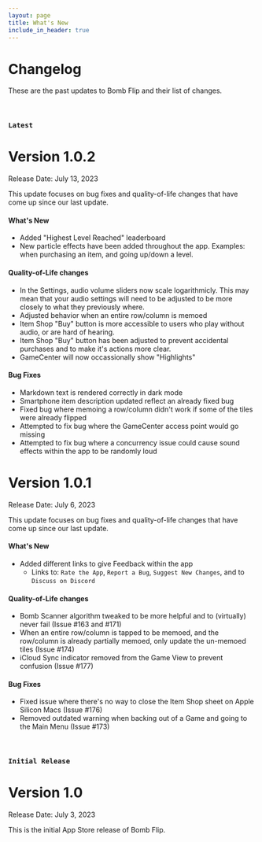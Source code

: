 ```yaml
---
layout: page
title: What's New
include_in_header: true
---
```


# Changelog
These are the past updates to Bomb Flip and their list of changes.

<br>

### `Latest`
# **Version 1.0.2**
Release Date: July 13, 2023

This update focuses on bug fixes and quality-of-life changes that have come up since our last update.

#### What's New
- Added "Highest Level Reached" leaderboard
- New particle effects have been added throughout the app. Examples: when purchasing an item, and going up/down a level.

#### Quality-of-Life changes
- In the Settings, audio volume sliders now scale logarithmicly. This may mean that your audio settings will need to be adjusted to be more closely to what they previously where.
- Adjusted behavior when an entire row/column is memoed
- Item Shop "Buy" button is more accessible to users who play without audio, or are hard of hearing.
- Item Shop "Buy" button has been adjusted to prevent accidental purchases and to make it's actions more clear.
- GameCenter will now occassionally show "Highlights"

#### Bug Fixes
- Markdown text is rendered correctly in dark mode
- Smartphone item description updated reflect an already fixed bug
- Fixed bug where memoing a row/column didn't work if some of the tiles were already flipped
- Attempted to fix bug where the GameCenter access point would go missing
- Attempted to fix bug where a concurrency issue could cause sound effects within the app to be randomly loud

# **Version 1.0.1**
Release Date: July 6, 2023

This update focuses on bug fixes and quality-of-life changes that have come up since our last update.

#### What's New
- Added different links to give Feedback within the app
  - Links to: `Rate the App`, `Report a Bug`, `Suggest New Changes`, and to `Discuss on Discord`

#### Quality-of-Life changes
- Bomb Scanner algorithm tweaked to be more helpful and to (virtually) never fail (Issue #163 and #171)
- When an entire row/column is tapped to be memoed, and the row/column is already partially memoed, only update the un-memoed tiles (Issue #174)
- iCloud Sync indicator removed from the Game View to prevent confusion (Issue #177)

#### Bug Fixes
- Fixed issue where there's no way to close the Item Shop sheet on Apple Silicon Macs (Issue #176)
- Removed outdated warning when backing out of a Game and going to the Main Menu (Issue #173)

<br>

### `Initial Release`
# **Version 1.0**
Release Date: July 3, 2023

This is the initial App Store release of Bomb Flip.

<br>